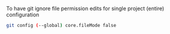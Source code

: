 To have git ignore file permission edits for single project (entire) configuration
```bash
git config (--global) core.fileMode false
```
